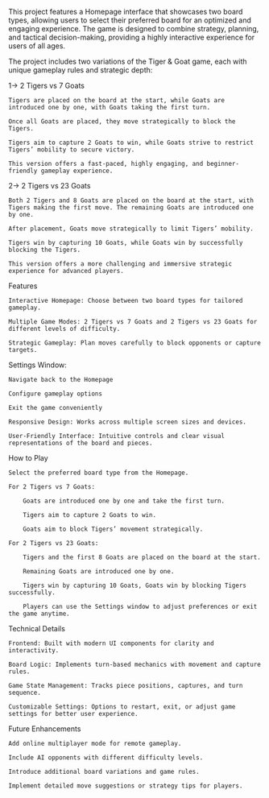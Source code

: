 This project features a Homepage interface that showcases two board types, allowing users to select their preferred board for an optimized and engaging experience. The game is designed to combine strategy, planning, and tactical decision-making, providing a highly interactive experience for users of all ages.

The project includes two variations of the Tiger & Goat game, each with unique gameplay rules and strategic depth:

1-> 2 Tigers vs 7 Goats

    Tigers are placed on the board at the start, while Goats are introduced one by one, with Goats taking the first turn.
    
    Once all Goats are placed, they move strategically to block the Tigers.
    
    Tigers aim to capture 2 Goats to win, while Goats strive to restrict Tigers’ mobility to secure victory.
    
    This version offers a fast-paced, highly engaging, and beginner-friendly gameplay experience.

2-> 2 Tigers vs 23 Goats

    Both 2 Tigers and 8 Goats are placed on the board at the start, with Tigers making the first move. The remaining Goats are introduced one by one.
    
    After placement, Goats move strategically to limit Tigers’ mobility.
    
    Tigers win by capturing 10 Goats, while Goats win by successfully blocking the Tigers.
    
    This version offers a more challenging and immersive strategic experience for advanced players.

Features

    Interactive Homepage: Choose between two board types for tailored gameplay.
    
    Multiple Game Modes: 2 Tigers vs 7 Goats and 2 Tigers vs 23 Goats for different levels of difficulty.
    
    Strategic Gameplay: Plan moves carefully to block opponents or capture targets.

Settings Window:

    Navigate back to the Homepage
    
    Configure gameplay options
    
    Exit the game conveniently
    
    Responsive Design: Works across multiple screen sizes and devices.
    
    User-Friendly Interface: Intuitive controls and clear visual representations of the board and pieces.

How to Play

    Select the preferred board type from the Homepage.
    
    For 2 Tigers vs 7 Goats:
    
        Goats are introduced one by one and take the first turn.
        
        Tigers aim to capture 2 Goats to win.
        
        Goats aim to block Tigers’ movement strategically.

    For 2 Tigers vs 23 Goats:
    
        Tigers and the first 8 Goats are placed on the board at the start.
        
        Remaining Goats are introduced one by one.
        
        Tigers win by capturing 10 Goats, Goats win by blocking Tigers successfully.
        
        Players can use the Settings window to adjust preferences or exit the game anytime.

Technical Details

    Frontend: Built with modern UI components for clarity and interactivity.
    
    Board Logic: Implements turn-based mechanics with movement and capture rules.
    
    Game State Management: Tracks piece positions, captures, and turn sequence.
    
    Customizable Settings: Options to restart, exit, or adjust game settings for better user experience.

Future Enhancements

    Add online multiplayer mode for remote gameplay.
    
    Include AI opponents with different difficulty levels.
    
    Introduce additional board variations and game rules.
    
    Implement detailed move suggestions or strategy tips for players.
